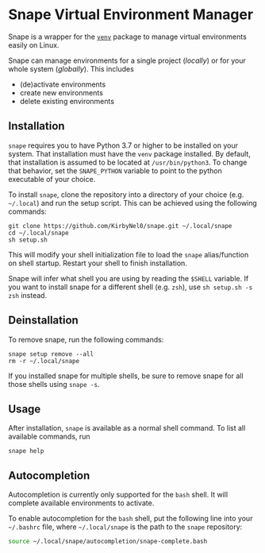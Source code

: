 # Snape Virtual Environment Manager

Snape is a wrapper for the [`venv`](https://docs.python.org/3/library/venv.html) package to manage virtual environments easily on Linux.

Snape can manage environments for a single project (*locally*) or for your whole system (*globally*). This includes

- (de)activate environments
- create new environments
- delete existing environments

## Installation

`snape` requires you to have Python 3.7 or higher to be installed on your system.
That installation must have the `venv` package installed.
By default, that installation is assumed to be located at `/usr/bin/python3`.
To change that behavior, set the `SNAPE_PYTHON` variable to point to the python executable of your choice.

To install `snape`, clone the repository into a directory of your choice (e.g. `~/.local`) and run the setup script.
This can be achieved using the following commands:

````shell
git clone https://github.com/KirbyNel0/snape.git ~/.local/snape
cd ~/.local/snape
sh setup.sh
````

This will modify your shell initialization file to load the `snape` alias/function on shell startup.
Restart your shell to finish installation.

Snape will infer what shell you are using by reading the `$SHELL` variable.
If you want to install snape for a different shell (e.g. `zsh`), use `sh setup.sh -s zsh` instead.

## Deinstallation

To remove snape, run the following commands:

```shell
snape setup remove --all
rm -r ~/.local/snape
```

If you installed snape for multiple shells, be sure to remove snape for all those shells using `snape -s`.

## Usage

After installation, `snape` is available as a normal shell command. To list all available commands, run

```shell
snape help
```

## Autocompletion

Autocompletion is currently only supported for the `bash` shell.
It will complete available environments to activate.

To enable autocompletion for the `bash` shell, put the following line into your `~/.bashrc` file, where `~/.local/snape`
is the path to the `snape` repository:

```bash
source ~/.local/snape/autocompletion/snape-complete.bash
```
